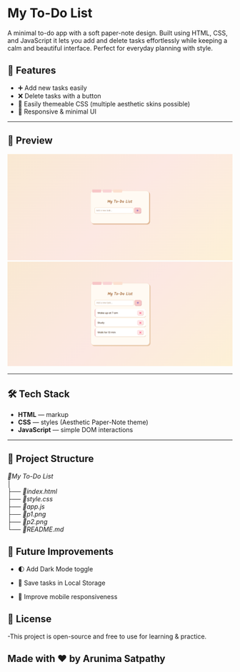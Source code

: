 # My To-Do List
A minimal to-do app with a soft paper-note design. Built using HTML, CSS, and JavaScript it lets you add and delete tasks effortlessly while keeping a calm and beautiful interface. Perfect for everyday planning with style.




## 🚀 Features
- ➕ Add new tasks easily   
- ❌ Delete tasks with a button  
- 🌈 Easily themeable CSS (multiple aesthetic skins possible)
- 🎨 Responsive & minimal UI  

---

## 📸 Preview
![Preview Screenshot](p1.png)  
![Preview Screenshot](p2.png)  


---

## 🛠 Tech Stack
- **HTML** — markup
- **CSS** — styles (Aesthetic Paper-Note theme)
- **JavaScript** — simple DOM interactions

---
## 📂 Project Structure
*📂My To-Do List*    
│   
├── *📂index.html*  
├── *📂style.css*    
├── *📂app.js*  
├── *📂p1.png*     
├── *📂p2.png*      
└── *📂README.md*   

## 🌟 Future Improvements
- 🌓 Add Dark Mode toggle

- 💾 Save tasks in Local Storage

- 📱 Improve mobile responsiveness

## 📜 License

-This project is open-source and free to use for learning & practice.

## Made with ❤ by Arunima Satpathy
